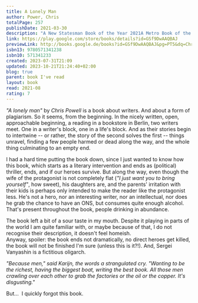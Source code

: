 ```yaml
---  
title: A Lonely Man  
author: Power, Chris  
totalPage: 257  
publishDate: 2021-03-30  
description: "A New Statesman Book of the Year 2021A Metro Book of the Year 2021A Washington Post '10 Best Thriller and Mystery Books of 2021''Gripping.' FINANCIAL TIMES'A classy page-turner.' MAIL ON SUNDAY'A taut, subtle, postmodern literary thriller.' SUNDAY TIMESWhen two men meet in a bookshop in Berlin they begin an uneasy friendship. Patrick has a sensational story to tell: a ghostwriter for a Russian oligarch recently found hanged, he says the people who killed his boss are now following him...A twist on the cat-and-mouse narrative, A Lonely Man is about the search for identity and the elastic nature of truth. As the two men's association hurtles towards tragedy, Robert is forced to confront whether actual events are the only things that give a story life, and if some stories are too dangerous to tell.'A remarkable debut; an accomplished and intricately plotted story.'-JON McGREGOR'A Lonely Man is a delicate snare of a novel.'-BRANDON TAYLOR'A thrilling, unnerving novel. a page-turner with exacting syntax and emotional heft.'-CATHERINE LACEY"  
link: https://play.google.com/store/books/details?id=GSf9DwAAQBAJ  
previewLink: http://books.google.de/books?id=GSf9DwAAQBAJ&pg=PT5&dq=Chris+Power,+A+Lonely+Man&hl=&as_pt=BOOKS&cd=3&source=gbs_api  
isbn13: 9780571341238  
isbn10: 571341233  
created: 2023-07-31T21:09  
updated: 2023-10-21T21:24:40+02:00  
blog: true  
parent: book I've read  
layout: book  
read: 2021-08  
rating: 7  
---  
```

  
_"A lonely man"_ by _Chris Powell_ is a book about writers. And about a form of plagiarism. So it seems, from the beginning. In the nicely written, open, approachable beginning, a reading in a bookstore in Berlin, two writers meet. One in a writer's block, one in a life's block. And as their stories begin to intertwine -- or rather, the story of the second solves the first -- things unravel, finding a few people harmed or dead along the way, and the whole thing culminating to an empty end.    
  
I had a hard time putting the book down, since I just wanted to know how this book, which starts as a literary intervention and ends as (political) thriller, ends, and if our heroes survive. But along the way, even though the wife of the protagonist is not completely flat (_"I just want you to bring yourself"_, how sweet), his daughters are, and the parents' irritation with their kids is perhaps only intended to make the reader like the protagonist less. He's not a hero, nor an interesting writer, nor an intellectual, nor does he grab the chance to have an ONS, but consumes quite enough alcohol. That's present throughout the book, people drinking in abundance.    
  
The book left a bit of a sour taste in my mouth. Despite it playing in parts of the world I am quite familiar with, or maybe because of that, I do not recognise their description, it doesn't feel homeish.    
Anyway, spoiler: the book ends not dramatically, no direct heroes get killed, the book will not be finished I'm sure (unless this is it?!). And, Sergei Vanyashin is a fictitious oligarch.    
  
_"Because men," said Karijn, the words a strangulated cry. "Wanting to be the richest, having the biggest boat, writing the best book. All those men crawling over each other to grab the factories or the oil or the copper. It's disgusting."_   
  
But...  I quickly forgot this book. 